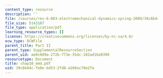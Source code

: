 ```yaml
---
content_type: resource
description: ''
file: /courses/res-6-003-electromechanical-dynamics-spring-2009/39c6b44cfe8ebd532fd8a260ac78e2fa_chap10_emd.pdf
file_size: 5143187
file_type: application/pdf
learning_resource_types: []
license: https://creativecommons.org/licenses/by-nc-sa/4.0/
ocw_type: OCWFile
parent_title: Part II
parent_type: SupplementalResourceSection
parent_uid: ae8c689a-272b-773e-55dc-102ad16a0390
resourcetype: Document
title: chap10_emd.pdf
uid: 39c6b44c-fe8e-bd53-2fd8-a260ac78e2fa
---
```

